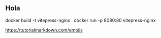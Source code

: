## Hola

docker build -t vitepress-nginx .
docker run -p 8080:80 vitepress-nginx


https://tutorialmarkdown.com/emojis
